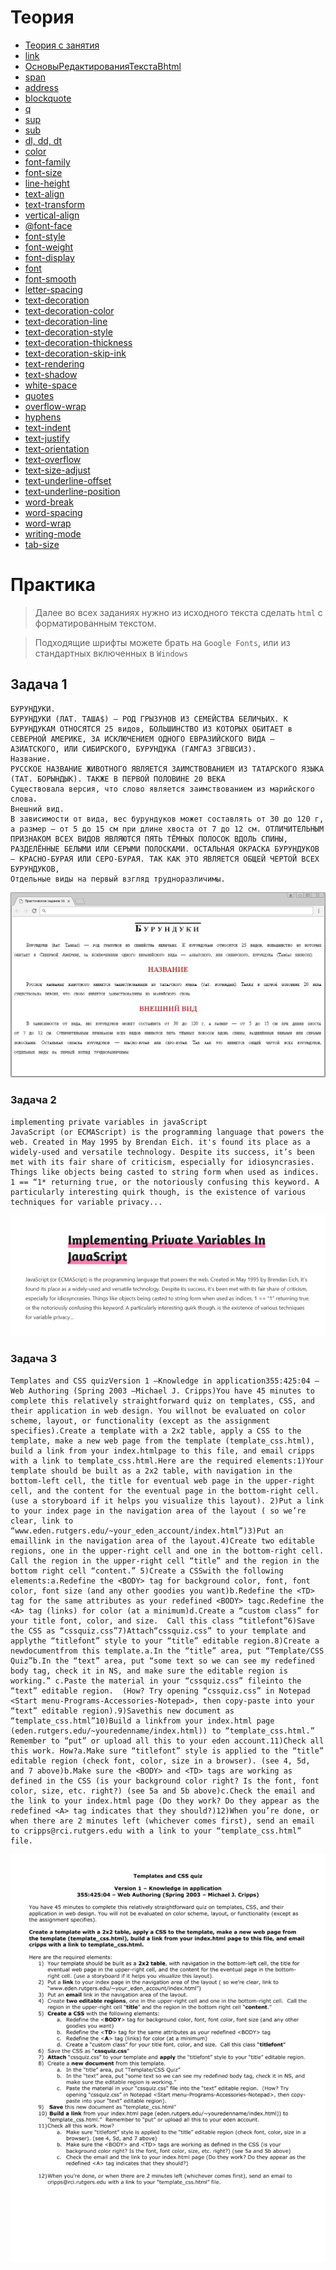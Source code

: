 # Теория

- [Теория с занятия](https://momaesham.github.io/html-css/lessons/3)
- [link](https://developer.mozilla.org/ru/docs/Web/HTML/Element/link#%D1%81%D1%82%D0%B8%D0%BB%D0%B8%D0%B7%D0%B0%D1%86%D0%B8%D1%8F_%D1%81_css)
- [ОсновыРедактированияТекстаВhtml](https://developer.mozilla.org/ru/docs/Learn/HTML/Introduction_to_HTML/HTML_text_fundamentals)
- [span](https://doka.guide/html/span/)
- [address](https://doka.guide/html/address/)
- [blockquote](https://doka.guide/html/blockquote/)
- [q](https://doka.guide/html/q/)
- [sup](https://doka.guide/html/sup/)
- [sub](https://doka.guide/html/sub/)
- [dl, dd, dt](https://doka.guide/html/dl-dd-dt/)
- [color](https://doka.guide/css/color/)
- [font-family](https://doka.guide/css/font-family/)
- [font-size](https://doka.guide/css/font-size/)
- [line-height](https://doka.guide/css/line-height/)
- [text-align](https://doka.guide/css/text-align/)
- [text-transform](https://doka.guide/css/text-transform/)
- [vertical-align](https://doka.guide/css/vertical-align/)
- [@font-face](https://doka.guide/css/font-face/)
- [font-style](https://doka.guide/css/font-style/)
- [font-weight](https://doka.guide/css/font-weight/)
- [font-display](https://doka.guide/css/font-display/)
- [font](https://doka.guide/css/font/)
- [font-smooth](https://doka.guide/css/font-smooth/)
- [letter-spacing](https://doka.guide/css/letter-spacing/)
- [text-decoration](https://doka.guide/css/text-decoration/)
- [text-decoration-color](https://doka.guide/css/text-decoration-color/)
- [text-decoration-line](https://doka.guide/css/text-decoration-line/)
- [text-decoration-style](https://doka.guide/css/text-decoration-style/)
- [text-decoration-thickness](https://doka.guide/css/text-decoration-thickness/)
- [text-decoration-skip-ink](https://doka.guide/css/text-decoration-skip-ink/)
- [text-rendering](https://doka.guide/css/text-rendering/)
- [text-shadow](https://doka.guide/css/text-shadow/)
- [white-space](https://doka.guide/css/white-space/)
- [quotes](https://doka.guide/css/quotes/)
- [overflow-wrap](https://doka.guide/css/overflow-wrap/)
- [hyphens](https://doka.guide/css/hyphens/)
- [text-indent](https://doka.guide/css/text-indent/)
- [text-justify](https://doka.guide/css/text-justify/)
- [text-orientation](https://doka.guide/css/text-orientation/)
- [text-overflow](https://doka.guide/css/text-overflow/)
- [text-size-adjust](https://doka.guide/css/text-size-adjust/)
- [text-underline-offset](https://doka.guide/css/text-underline-offset/)
- [text-underline-position](https://doka.guide/css/text-underline-position/)
- [word-break](https://doka.guide/css/word-break/)
- [word-spacing](https://doka.guide/css/word-spacing/)
- [word-wrap](https://doka.guide/css/word-wrap/)
- [writing-mode](https://doka.guide/css/writing-mode/)
- [tab-size](https://doka.guide/css/tab-size/)

# Практика


> Далее во всех заданиях нужно из исходного текста сделать `html` с форматированным текстом. 

> Подходящие шрифты можете брать на `Google Fonts`, или из стандартных включенных в `Windows`


## Задача 1

```text
БУРУНДУКИ.
БУРУНДУКИ (ЛАТ. ТАША$) — РОД ГРЫЗУНОВ ИЗ СЕМЕЙСТВА БЕЛИЧЬИХ. К БУРУНДУКАМ ОТНОСЯТСЯ 25 видов, БОЛЬШИНСТВО ИЗ КОТОРЫХ ОБИТАЕТ в СЕВЕРНОЙ АМЕРИКЕ, ЗА ИСКЛЮЧЕНИЕМ ОДНОГО ЕВРАЗИЙСКОГО ВИДА — АЗИАТСКОГО, ИЛИ СИБИРСКОГО, БУРУНДУКА (ГАМГАЗ ЗГВШСИЗ).
Название.
РУССКОЕ НАЗВАНИЕ ЖИВОТНОГО ЯВЛЯЕТСЯ ЗАИМСТВОВАНИЕМ ИЗ ТАТАРСКОГО ЯЗЫКА (ТАТ. БОРЫНДЫК). ТАКЖЕ В ПЕРВОЙ ПОЛОВИНЕ 20 ВЕКА
Существовала версия, что слово является заимствованием из марийского слова.
Внешний вид.
В зависимости от вида, вес бурундуков может составлять от 30 до 120 г, а размер — от 5 до 15 см при длине хвоста от 7 до 12 см. ОТЛИЧИТЕЛЬНЫМ ПРИЗНАКОМ ВСЕХ ВИДОВ ЯВЛЯЮТСЯ ПЯТЬ ТЁМНЫХ ПОЛОСОК ВДОЛЬ СПИНЫ, РАЗДЕЛЁННЫЕ БЕЛЫМИ ИЛИ СЕРЫМИ ПОЛОСКАМИ. ОСТАЛЬНАЯ ОКРАСКА БУРУНДУКОВ — КРАСНО-БУРАЯ ИЛИ СЕРО-БУРАЯ. ТАК КАК ЭТО ЯВЛЯЕТСЯ ОБЩЕЙ ЧЕРТОЙ ВСЕХ БУРУНДУКОВ,
Отдельные виды на первый взгляд трудноразличимы.
```
![img](./img/practice_16.png)

### Задача 2

```text
implementing private variables in javaScript
JavaScript (or ECMAScript) is the programming language that powers the web. Created in May 1995 by Brendan Eich. it's found its place as a widely-used and versatile technology. Despite its success, it’s been met with its fair share of criticism, especially for idiosyncrasies. Things like objects being casted to string form when used as indices. 1 == “1* returning true, or the notoriously confusing this keyword. A particularly interesting quirk though, is the existence of various techniques for variable privacy...

```
![img](./img/codepen-xNmpZw.png)

### Задача 3

```text
Templates and CSS quizVersion 1 –Knowledge in application355:425:04 –Web Authoring (Spring 2003 –Michael J. Cripps)You have 45 minutes to complete this relatively straightforward quiz on templates, CSS, and their application in web design. You willnot be evaluated on color scheme, layout, or functionality (except as the assignment specifies).Create a template with a 2x2 table, apply a CSS to the template, make a new web page from the template (template_css.html), build a link from your index.htmlpage to this file, and email cripps with a link to template_css.html.Here are the required elements:1)Your template should be built as a 2x2 table, with navigation in the bottom-left cell, the title for eventual web page in the upper-right cell, and the content for the eventual page in the bottom-right cell. (use a storyboard if it helps you visualize this layout). 2)Put a link to your index page in the navigation area of the layout ( so we’re clear, link to “www.eden.rutgers.edu/~your_eden_account/index.html”)3)Put an emaillink in the navigation area of the layout.4)Create two editable regions, one in the upper-right cell and one in the bottom-right cell.  Call the region in the upper-right cell “title” and the region in the bottom right cell “content.” 5)Create a CSSwith the following elements:a.Redefine the <BODY> tag for background color, font, font color, font size (and any other goodies you want)b.Redefine the <TD> tag for the same attributes as your redefined <BODY> tagc.Redefine the <A> tag (links) for color (at a minimum)d.Create a “custom class” for your title font, color, and size.  Call this class “titlefont”6)Save the CSS as “cssquiz.css”7)Attach“cssquiz.css” to your template and applythe “titlefont” style to your “title” editable region.8)Create a newdocumentfrom this template.a.In the “title” area, put “Template/CSS Quiz”b.In the “text” area, put “some text so we can see my redefined body tag, check it in NS, and make sure the editable region is working.” c.Paste the material in your “cssquiz.css” fileinto the “text” editable region.  (How? Try opening “cssquiz.css” in Notepad <Start menu-Programs-Accessories-Notepad>, then copy-paste into your “text” editable region).9)Savethis new document as “template_css.html”10)Build a linkfrom your index.html page (eden.rutgers.edu/~youredenname/index.html)) to “template_css.html.”  Remember to “put” or upload all this to your eden account.11)Check all this work. How?a.Make sure “titlefont” style is applied to the “title” editable region (check font, color, size in a browser). (see 4, 5d, and 7 above)b.Make sure the <BODY> and <TD> tags are working as defined in the CSS (is your background color right? Is the font, font color, size, etc. right?) (see 5a and 5b above)c.Check the email and the link to your index.html page (Do they work? Do they appear as the redefined <A> tag indicates that they should?)12)When you’re done, or when there are 2 minutes left (whichever comes first), send an email to cripps@rci.rutgers.edu with a link to your “template_css.html” file. 
```

![img](./img/text.png)
